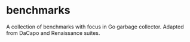 # benchmarks
A collection of benchmarks with focus in Go garbage collector. Adapted from DaCapo and Renaissance suites.

